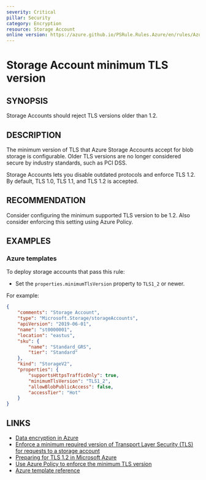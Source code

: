 ```yaml
---
severity: Critical
pillar: Security
category: Encryption
resource: Storage Account
online version: https://azure.github.io/PSRule.Rules.Azure/en/rules/Azure.Storage.MinTLS/
---
```


# Storage Account minimum TLS version

## SYNOPSIS

Storage Accounts should reject TLS versions older than 1.2.

## DESCRIPTION

The minimum version of TLS that Azure Storage Accounts accept for blob storage is configurable.
Older TLS versions are no longer considered secure by industry standards, such as PCI DSS.

Storage Accounts lets you disable outdated protocols and enforce TLS 1.2.
By default, TLS 1.0, TLS 1.1, and TLS 1.2 is accepted.

## RECOMMENDATION

Consider configuring the minimum supported TLS version to be 1.2.
Also consider enforcing this setting using Azure Policy.

## EXAMPLES

### Azure templates

To deploy storage accounts that pass this rule:

- Set the `properties.minimumTlsVersion` property to `TLS1_2` or newer.

For example:

```json
{
    "comments": "Storage Account",
    "type": "Microsoft.Storage/storageAccounts",
    "apiVersion": "2019-06-01",
    "name": "st0000001",
    "location": "eastus",
    "sku": {
        "name": "Standard_GRS",
        "tier": "Standard"
    },
    "kind": "StorageV2",
    "properties": {
        "supportsHttpsTrafficOnly": true,
        "minimumTlsVersion": "TLS1_2",
        "allowBlobPublicAccess": false,
        "accessTier": "Hot"
    }
}
```

## LINKS

- [Data encryption in Azure](https://docs.microsoft.com/azure/architecture/framework/security/design-storage-encryption#data-in-transit)
- [Enforce a minimum required version of Transport Layer Security (TLS) for requests to a storage account](https://docs.microsoft.com/azure/storage/common/transport-layer-security-configure-minimum-version)
- [Preparing for TLS 1.2 in Microsoft Azure](https://azure.microsoft.com/updates/azuretls12/)
- [Use Azure Policy to enforce the minimum TLS version](https://docs.microsoft.com/azure/storage/common/transport-layer-security-configure-minimum-version#use-azure-policy-to-enforce-the-minimum-tls-version)
- [Azure template reference](https://docs.microsoft.com/azure/templates/microsoft.storage/storageaccounts#StorageAccountPropertiesCreateParameters)

